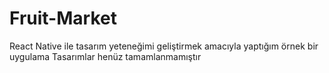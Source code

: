 # Fruit-Market
React Native ile tasarım yeteneğimi geliştirmek amacıyla yaptığım örnek bir uygulama
Tasarımlar henüz tamamlanmamıştır

